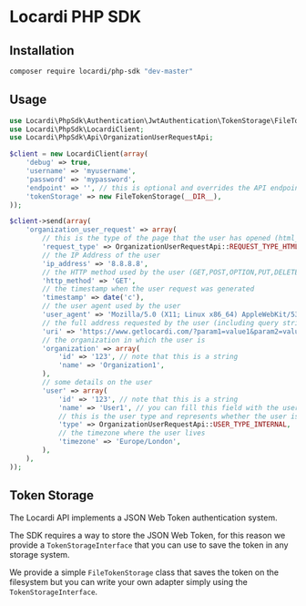 # Locardi PHP SDK

## Installation

```bash
composer require locardi/php-sdk "dev-master"
```

## Usage

```php
use Locardi\PhpSdk\Authentication\JwtAuthentication\TokenStorage\FileTokenStorage;
use Locardi\PhpSdk\LocardiClient;
use Locardi\PhpSdk\Api\OrganizationUserRequestApi;

$client = new LocardiClient(array(
    'debug' => true,
    'username' => 'myusername',
    'password' => 'mypassword',
    'endpoint' => '', // this is optional and overrides the API endpoing (used for sandbox)
    'tokenStorage' => new FileTokenStorage(__DIR__),
));

$client->send(array(
    'organization_user_request' => array(
        // this is the type of the page that the user has opened (html_page,login,login_failed,download)
        'request_type' => OrganizationUserRequestApi::REQUEST_TYPE_HTML_PAGE,
        // the IP Address of the user
        'ip_address' => '8.8.8.8',
        // the HTTP method used by the user (GET,POST,OPTION,PUT,DELETE)
        'http_method' => 'GET',
        // the timestamp when the user request was generated
        'timestamp' => date('c'),
        // the user agent used by the user
        'user_agent' => 'Mozilla/5.0 (X11; Linux x86_64) AppleWebKit/537.36 (KHTML, like Gecko) Chrome/57.0.2987.110 Safari/537.36',
        // the full address requested by the user (including query string, anchors etc)
        'uri' => 'https://www.getlocardi.com/?param1=value1&param2=value2',
        // the organization in which the user is
        'organization' => array(
            'id' => '123', // note that this is a string
            'name' => 'Organization1',
        ),
        // some details on the user
        'user' => array(
            'id' => '123', // note that this is a string
            'name' => 'User1', // you can fill this field with the username,email or any other unique id
            // this is the user type and represents whether the user is internal (like an admin/editor account) or external (like a normal user)
            'type' => OrganizationUserRequestApi::USER_TYPE_INTERNAL,
            // the timezone where the user lives
            'timezone' => 'Europe/London',
        ),
    ),
));

```

## Token Storage

The Locardi API implements a JSON Web Token authentication system.

The SDK requires a way to store the JSON Web Token, for this reason we provide
a `TokenStorageInterface` that you can use to save the token in any storage system.

We provide a simple `FileTokenStorage` class that saves the token on the filesystem but you can write your own adapter simply using the `TokenStorageInterface`. 
